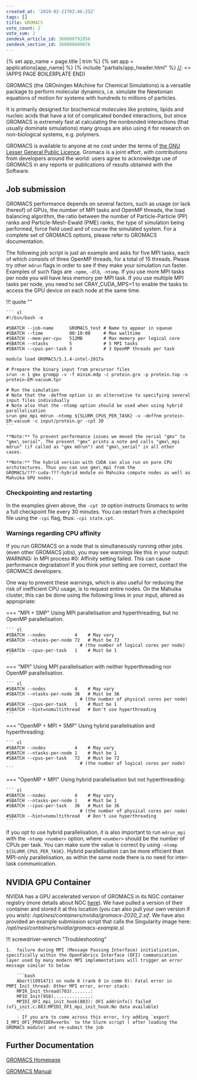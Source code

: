 ```yaml
---
created_at: '2019-02-21T02:46:25Z'
tags: []
title: GROMACS
vote_count: 2
vote_sum: 2
zendesk_article_id: 360000792856
zendesk_section_id: 360000040076
---
```



[//]: <> (APPS PAGE BOILERPLATE START)
{% set app_name = page.title | trim %}
{% set app = applications[app_name] %}
{% include "partials/app_header.html" %}
[//]: <> (APPS PAGE BOILERPLATE END)

GROMACS (the GROningen MAchine for Chemical Simulations) is a versatile
package to perform molecular dynamics, i.e. simulate the Newtonian
equations of motion for systems with hundreds to millions of particles.

It is primarily designed for biochemical molecules like proteins, lipids
and nucleic acids that have a lot of complicated bonded interactions,
but since GROMACS is extremely fast at calculating the nonbonded
interactions (that usually dominate simulations) many groups are also
using it for research on non-biological systems, e.g. polymers.

GROMACS is available to anyone at no cost under the terms of [the GNU
Lesser General Public
Licence](http://www.gnu.org/licenses/lgpl-2.1.html). Gromacs is a joint
effort, with contributions from developers around the world: users agree
to acknowledge use of GROMACS in any reports or publications of results
obtained with the Software.

## Job submission

GROMACS performance depends on several factors, such as usage (or lack
thereof) of GPUs, the number of MPI tasks and OpenMP threads, the load
balancing algorithm, the ratio between the number of Particle-Particle
(PP) ranks and Particle-Mesh-Ewald (PME) ranks, the type of simulation
being performed, force field used and of course the simulated system.
For a complete set of GROMACS options, please refer to GROMACS
documentation.

The following job script is just an example and asks for five MPI tasks,
each of which consists of three OpenMP threads, for a total of 15
threads. Please try other `mdrun` flags in order to see if they make
your simulation run faster. Examples of such flags are `-npme`, `-dlb`,
`-ntomp`. If you use more MPI tasks per node you will have less memory
per MPI task. If you use multiple MPI tasks per node, you need to set
CRAY\_CUDA\_MPS=1 to enable the tasks to access the GPU device on each
node at the same time.

!!! quote ""

    ``` sl
    #!/bin/bash -e

    #SBATCH --job-name      GROMACS_test # Name to appear in squeue
    #SBATCH --time          00:10:00     # Max walltime
    #SBATCH --mem-per-cpu   512MB        # Max memory per logical core
    #SBATCH --ntasks        5            # 5 MPI tasks
    #SBATCH --cpus-per-task 3            # 3 OpenMP threads per task

    module load GROMACS/5.1.4-intel-2017a

    # Prepare the binary input from precursor files 
    srun -n 1 gmx grompp -v -f minim.mdp -c protein.gro -p protein.top -o protein-EM-vacuum.tpr

    # Run the simulation
    # Note that the -deffnm option is an alternative to specifying several input files individually
    # Note also that the -ntomp option should be used when using hybrid parallelisation
    srun gmx_mpi mdrun -ntomp ${SLURM_CPUS_PER_TASK} -v -deffnm protein-EM-vacuum -c input/protein.gr -cpt 30
    ```

    **Note:** To prevent performance issues we moved the serial "gmx" to
    "gmx\_serial". The present "gmx" prints a note and calls "gmx\_mpi
    mdrun" (if called as "gmx mdrun") and "gmx\_serial" in all other cases.
    
    **Note:** The hybrid version with CUDA can also run on pure CPU
    architectures. Thus you can use gmx\_mpi from the
    GROMACS/???-cuda-???-hybrid module on Mahuika compute nodes as well as
    Mahuika GPU nodes.

### Checkpointing and restarting

In the examples given above, the `-cpt 30` option instructs Gromacs to
write a full checkpoint file every 30 minutes. You can restart from a
checkpoint file using the `-cpi` flag, thus: `-cpi state.cpt`.

### Warnings regarding CPU affinity

If you run GROMACS on a node that is simultaneously running other jobs
(even other GROMACS jobs), you may see warnings like this in your
output:
     WARNING: In MPI process #0: Affinity setting failed. This can cause
     performance degradation! If you think your setting are correct,
     contact the GROMACS developers.

One way to prevent these warnings, which is also useful for reducing the
risk of inefficient CPU usage, is to request entire nodes. On the
Mahuika cluster, this can be done using the following lines in your
input, altered as appropriate:

=== "MPI + SMP"
    Using MPI parallelisation and hyperthreading, but no OpenMP
    parallelisation.

    ``` sl
    #SBATCH --nodes           4    # May vary
    #SBATCH --ntasks-per-node 72   # Must be 72
                                # (the number of logical cores per node)
    #SBATCH --cpus-per-task   1    # Must be 1
    ```

=== "MPI"
    Using MPI parallelisation with neither hyperthreading nor OpenMP
    parallelisation.

    ``` sl
    #SBATCH --nodes           4    # May vary
    #SBATCH --ntasks-per-node 36   # Must be 36
                                # (the number of physical cores per node)
    #SBATCH --cpus-per-task   1    # Must be 1
    #SBATCH --hint=nomultithread   # Don't use hyperthreading
    ```

=== "OpenMP + MPI + SMP"
    Using hybrid parallelisation and hyperthreading:

    ``` sl
    #SBATCH --nodes           4    # May vary
    #SBATCH --ntasks-per-node 1    # Must be 1
    #SBATCH --cpus-per-task   72   # Must be 72
                                # (the number of logical cores per node)
    ```

=== "OpenMP + MPI"
    Using hybrid parallelisation but not hyperthreading:

    ``` sl
    #SBATCH --nodes           4    # May vary
    #SBATCH --ntasks-per-node 1    # Must be 1
    #SBATCH --cpus-per-task   36   # Must be 36
                                # (the number of physical cores per node)
    #SBATCH --hint=nomultithread   # Don't use hyperthreading
    ```

If you opt to use hybrid parallelisation, it is also important to run
`mdrun_mpi` with the `-ntomp <number>` option, where `<number>` should
be the number of CPUs per task. You can make sure the value is correct
by using `-ntomp ${SLURM_CPUS_PER_TASK}`. Hybrid parallelisation can be
more efficient than MPI-only parallelisation, as within the same node
there is no need for inter-task communication.


## NVIDIA GPU Container

NVIDIA has a GPU accelerated version of GROMACS in its NGC container
registry (more details about NGC
[here](../../Scientific_Computing/HPC_Software_Environment/NVIDIA_GPU_Containers.md)).
We have pulled a version of their container and stored it at this
location (you can also pull your own version if you wish):
*/opt/nesi/containers/nvidia/gromacs-2020\_2.sif*. We have also provided
an example submission script that calls the Singularity image here:
*/opt/nesi/containers/nvidia/gromacs-example.sl*.

!!! screwdriver-wrench "Troubleshooting"

    1.  failure during MPI (Message Passing Interface) initialization, specifically within the OpenFabrics Interface (OFI) communication layer used by many modern MPI implementations will trigger an error message similar to below

        ```bash
        Abort(1091471) on node 0 (rank 0 in comm 0): Fatal error in PMPI_Init_thread: Other MPI error, error stack:
        MPIR_Init_thread(703).......:
        MPID_Init(958)..............:
        MPIDI_OFI_mpi_init_hook(883): OFI addrinfo() failed (ofi_init.c:883:MPIDI_OFI_mpi_init_hook:No data available)
        ```
        - If you are to come across this error, try adding `export I_MPI_OFI_PROVIDER=verbs` to the Slurm script ( after loading the GROMACS module) and re-submit the job 

## Further Documentation

[GROMACS Homepage](http://www.gromacs.org/)

[GROMACS Manual](http://www.gromacs.org/Documentation/Manual)
